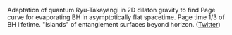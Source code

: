 
Adaptation of quantum Ryu-Takayangi in 2D dilaton gravity to find Page curve for evaporating BH in asymptotically flat spacetime. Page time 1/3 of BH lifetime. "Islands" of entanglement surfaces beyond horizon. ([Twitter](https://twitter.com/JoshuahHeath/status/1245753562203914243))
